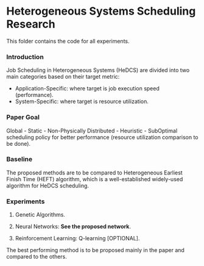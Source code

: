 # Heterogeneous Systems Scheduling Research   

This folder contains the code for all experiments.

### Introduction

Job Scheduling in Heterogeneous Systems (HeDCS) are divided into two main categories based on their target metric:

- Application-Specific: where target is job execution speed (performance).
- System-Specific: where target is resource utilization.

### Paper Goal

Global - Static - Non-Physically Distributed - Heuristic - SubOptimal scheduling policy for better performance (resource utilization comparison to be done).

### Baseline

The proposed methods are to be compared to Heterogeneous Earliest Finish Time (HEFT) algorithm, which is a well-established widely-used algorithm for HeDCS scheduling.

### Experiments 

1) Genetic Algorithms.

2) Neural Networks: __See the proposed network__.

3) Reinforcement Learning: Q-learning [OPTIONAL].

The best performing method is to be proposed mainly in the paper and compared to the others.

